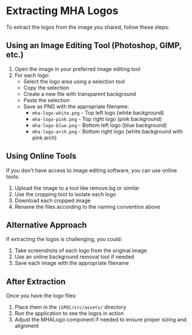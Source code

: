 # Extracting MHA Logos

To extract the logos from the image you shared, follow these steps:

## Using an Image Editing Tool (Photoshop, GIMP, etc.)

1. Open the image in your preferred image editing tool
2. For each logo:
   - Select the logo area using a selection tool
   - Copy the selection
   - Create a new file with transparent background
   - Paste the selection
   - Save as PNG with the appropriate filename:
     - `mha-logo-white.png` - Top left logo (white background)
     - `mha-logo-pink.png` - Top right logo (pink background)
     - `mha-logo-blue.png` - Bottom left logo (blue background)
     - `mha-logo-arch.png` - Bottom right logo (white background with pink arch)

## Using Online Tools

If you don't have access to image editing software, you can use online tools:

1. Upload the image to a tool like remove.bg or similar
2. Use the cropping tool to isolate each logo
3. Download each cropped image
4. Rename the files according to the naming convention above

## Alternative Approach

If extracting the logos is challenging, you could:

1. Take screenshots of each logo from the original image
2. Use an online background removal tool if needed
3. Save each image with the appropriate filename

## After Extraction

Once you have the logo files:

1. Place them in the `iSPOC/src/assets/` directory
2. Run the application to see the logos in action
3. Adjust the MHALogo component if needed to ensure proper sizing and alignment

